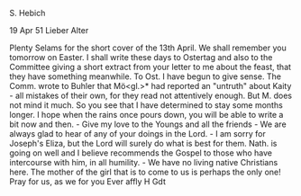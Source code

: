 S. Hebich

 19 Apr 51
Lieber Alter

Plenty Selams for the short cover of the 13th April. We shall remember you tomorrow on Easter. I shall write these days to Ostertag and also to the Committee giving a short extract from your letter to me about the feast, that they have something meanwhile. To Ost. I have begun to give sense. The Comm. wrote to Buhler that Mö<gl.>* had reported an "untruth" about Kaity - all mistakes of their own, for they read not attentively enough. But M. does not mind it much. So you see that I have determined to stay some months longer. I hope when the rains once pours down, you will be able to write a bit now and then. - Give my love to the Youngs and all the friends - We are always glad to hear of any of your doings in the Lord. - I am sorry for Joseph's Eliza, but the Lord will surely do what is best for them. Nath. is going on well and I believe recommends the Gospel to those who have intercourse with him, in all humility. - We have no living native Christians here. The mother of the girl that is to come to us is perhaps the only one! Pray for us, as we for you
 Ever affly H Gdt

